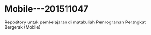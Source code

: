 # Mobile---201511047
Repository untuk pembelajaran di matakuliah Pemrograman Perangkat Bergerak (Mobile)
